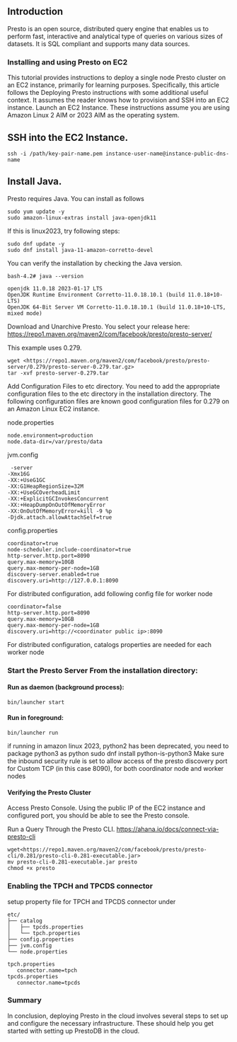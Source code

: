## Introduction

Presto is an open source, distributed query engine that enables us to perform fast, interactive and analytical type of queries on various sizes of datasets. It is SQL compliant and supports many data sources.



### Installing and using Presto on EC2
This tutorial provides instructions to deploy a single node Presto cluster on an EC2 instance, primarily for learning purposes. Specifically, this article follows the Deploying Presto instructions with some additional useful context. It assumes the reader knows how to provision and SSH into an EC2 instance.
Launch an EC2 Instance. These instructions assume you are using Amazon Linux 2 AIM or 2023 AIM as the operating system.


## SSH into the EC2 Instance. 
```
ssh -i /path/key-pair-name.pem instance-user-name@instance-public-dns-name
```
## Install Java. 

Presto requires Java. You can install as follows
```
sudo yum update -y
sudo amazon-linux-extras install java-openjdk11
```
If this is linux2023, try following steps:
```
sudo dnf update -y
sudo dnf install java-11-amazon-corretto-devel
```

You can verify the installation by checking the Java version.
```
bash-4.2# java --version

openjdk 11.0.18 2023-01-17 LTS
OpenJDK Runtime Environment Corretto-11.0.18.10.1 (build 11.0.18+10-LTS)
OpenJDK 64-Bit Server VM Corretto-11.0.18.10.1 (build 11.0.18+10-LTS, mixed mode)
```
Download and Unarchive Presto. You select your release here: 
https://repo1.maven.org/maven2/com/facebook/presto/presto-server/


This example uses 0.279.
```
wget <https://repo1.maven.org/maven2/com/facebook/presto/presto-server/0.279/presto-server-0.279.tar.gz>
tar -xvf presto-server-0.279.tar
```

Add Configuration Files to etc directory. You need to add the appropriate   configuration files to the etc directory in the installation directory. The following configuration files are known good configuration files for 0.279 on an Amazon Linux EC2 instance.

node.properties

```
node.environment=production
node.data-dir=/var/presto/data
```

jvm.config

```
 -server
-Xmx16G
-XX:+UseG1GC
-XX:G1HeapRegionSize=32M
-XX:+UseGCOverheadLimit
-XX:+ExplicitGCInvokesConcurrent
-XX:+HeapDumpOnOutOfMemoryError
-XX:OnOutOfMemoryError=kill -9 %p
-Djdk.attach.allowAttachSelf=true
```

config.properties

```
coordinator=true
node-scheduler.include-coordinator=true
http-server.http.port=8090
query.max-memory=10GB
query.max-memory-per-node=1GB
discovery-server.enabled=true
discovery.uri=http://127.0.0.1:8090
```

For distributed configuration, add following config file for worker node
```
coordinator=false
http-server.http.port=8090
query.max-memory=10GB
query.max-memory-per-node=1GB
discovery.uri=http://<coordinator public ip>:8090
```
For distributed configuration, catalogs properties are needed for each worker node


### Start the Presto Server From the installation directory:


#### Run as daemon (background process): 
```
bin/launcher start
```

#### Run in foreground: 
```
bin/launcher run
```

if running in amazon linux 2023, python2 has been deprecated, you need to package python3 as python
sudo dnf install python-is-python3
Make sure the inbound security rule is set to allow access of the presto discovery port for Custom TCP (in this case 8090), for both coordinator node and worker nodes


#### Verifying the Presto Cluster

Access Presto Console. Using the public IP of the EC2 instance and configured port, you should be able to see the Presto console.

Run a Query Through the Presto CLI. https://ahana.io/docs/connect-via-presto-cli

```
wget<https://repo1.maven.org/maven2/com/facebook/presto/presto-cli/0.281/presto-cli-0.281-executable.jar>
mv presto-cli-0.281-executable.jar presto
chmod +x presto
```
### Enabling the TPCH and TPCDS connector


setup property file for TPCH and TPCDS connector under
```
etc/
├── catalog
│   ├── tpcds.properties
│   └── tpch.properties
├── config.properties
├── jvm.config
└── node.properties

tpch.properties
   connector.name=tpch
tpcds.properties
   connector.name=tpcds
```
### Summary

In conclusion, deploying Presto in the cloud involves several steps to set up and configure the necessary infrastructure. These should help you get started with setting up PrestoDB in the cloud.
